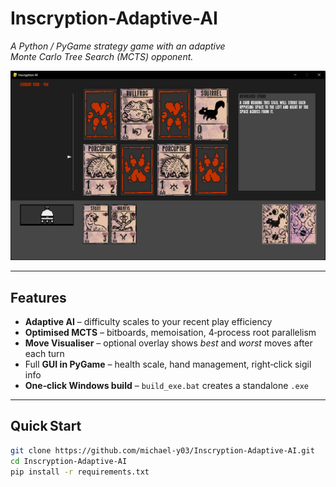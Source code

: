 # Inscryption-Adaptive-AI

*A Python / PyGame strategy game with an adaptive Monte Carlo Tree Search (MCTS) opponent.*

![Gameplay GIF](screenshots/image.png)

---

## Features
- **Adaptive AI** – difficulty scales to your recent play efficiency  
- **Optimised MCTS** – bitboards, memoisation, 4‑process root parallelism  
- **Move Visualiser** – optional overlay shows *best* and *worst* moves after each turn  
- Full **GUI in PyGame** – health scale, hand management, right‑click sigil info  
- **One‑click Windows build** – `build_exe.bat` creates a standalone `.exe`

---

## Quick Start

```bash
git clone https://github.com/michael-y03/Inscryption-Adaptive-AI.git
cd Inscryption-Adaptive-AI
pip install -r requirements.txt
